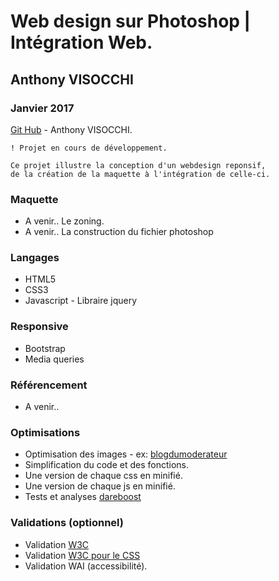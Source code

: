 # Web design sur Photoshop | Intégration Web.

## Anthony VISOCCHI
### Janvier 2017


[Git Hub](https://github.com/anthoviso) - Anthony VISOCCHI.

```
! Projet en cours de développement.

Ce projet illustre la conception d'un webdesign reponsif,
de la création de la maquette à l'intégration de celle-ci.

```
### Maquette

* A venir.. Le zoning.
* A venir.. La construction du fichier photoshop

### Langages

* HTML5
* CSS3
* Javascript - Libraire jquery

### Responsive

* Bootstrap
* Media queries

### Référencement

* A venir..

### Optimisations

* Optimisation des images - ex: [blogdumoderateur](http://www.blogdumoderateur.com/optimiser-image/)
* Simplification du code et des fonctions.
* Une version de chaque css en minifié.
* Une version de chaque js en minifié.
* Tests et analyses [dareboost](https://www.dareboost.com/fr/home)

### Validations (optionnel)

* Validation [W3C](https://validator.w3.org/)
* Validation [W3C pour le CSS](https://jigsaw.w3.org/css-validator/)
* Validation WAI (accessibilité).
